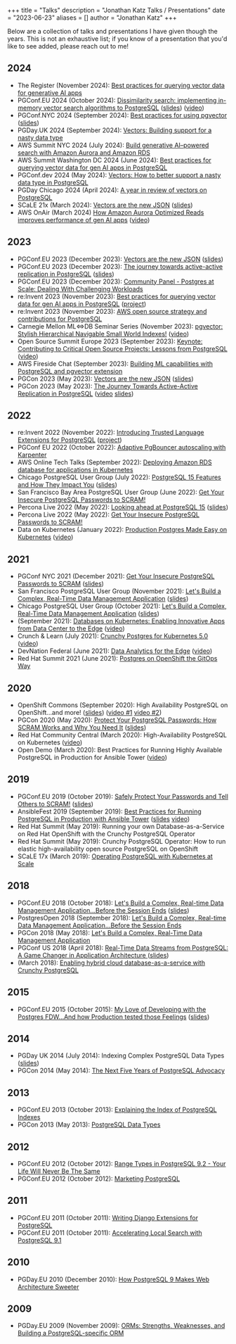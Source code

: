 +++
title = "Talks"
description = "Jonathan Katz Talks / Presentations"
date = "2023-06-23"
aliases = []
author = "Jonathan Katz"
+++

Below are a collection of talks and presentations I have given though the years. This is not an exhaustive list; if you know of a presentation that you'd like to see added, please reach out to me!

## 2024

- The Register (November 2024): [Best practices for querying vector data for generative AI apps](https://whitepapers.theregister.com/paper/view/32735/best-practices-for-querying-vector-data-for-generative-ai-apps)
- PGConf.EU 2024 (October 2024): [Dissimilarity search: implementing in-memory vector search algorithms to PostgreSQL](https://www.postgresql.eu/events/pgconfeu2024/schedule/session/5830-dissimilarity-search-implementing-in-memory-vector-search-algorithms-to-postgresql/) ([slides](https://www.postgresql.eu/events/pgconfeu2024/sessions/session/5830/slides/609/pgconfeu-2024-vectors-internal.pdf)) ([video](https://www.youtube.com/watch?v=XeJIo8Mo66g&ab_channel=PostgreSQLEurope))
- PGConf.NYC 2024 (September 2024): [Best practices for using pgvector](https://postgresql.us/events/pgconfnyc2024/schedule/session/1862-best-practices-for-using-pgvector/) ([slides](https://postgresql.us/events/pgconfnyc2024/sessions/session/1862/slides/172/pgvector_best_practices_pgconfnyc2024.pdf))
- PGDay.UK 2024 (September 2024): [Vectors: Building support for a nasty data type
](https://pgday.uk/events/pgdayuk2024/schedule/session/158-vectors-building-support-for-a-nasty-data-type/)
- AWS Summit NYC 2024 (July 2024): [Build generative AI–powered search with Amazon Aurora and Amazon RDS](https://aws.amazon.com/events/summits/new-york/agenda/?amer-summit-cards.sort-by=item.additionalFields.startDate&amer-summit-cards.sort-order=asc&awsf.amer-summit-session=*all&awsf.amer-summit-level=*all&awsf.amer-summit-areaofinterest=*all&awsf.amer-summit-industry=*all&awsf.amer-summit-roles=*all&awsf.amer-summit-topic=*all&amer-summit-cards.q=katz&amer-summit-cards.q_operator=AND)
- AWS Summit Washington DC 2024 (June 2024): [Best practices for querying vector data for gen AI apps in PostgreSQL](https://aws.amazon.com/events/summits/washington-dc/agenda/?amer-summit-cards.sort-by=item.additionalFields.startDateTime&amer-summit-cards.sort-order=asc&awsf.amer-summit-session=*all&awsf.amer-summit-level=*all&awsf.amer-summit-areaofinterest=*all&awsf.amer-summit-industry=*all&awsf.amer-summit-roles=*all&awsf.amer-summit-topic=*all&amer-summit-cards.q=katz&amer-summit-cards.q_operator=AND)
- PGConf.dev 2024 (May 2024): [Vectors: How to better support a nasty data type in PostgreSQL](https://www.pgevents.ca/events/pgconfdev2024/schedule/session/1-vectors-how-to-better-support-a-nasty-data-type-in-postgresql/)
- PGDay Chicago 2024 (April 2024): [A year in review of vectors on PostgreSQL](/slides/2024_vectors_year_in_review.pdf)
- SCaLE 21x (March 2024): [Vectors are the new JSON](https://www.socallinuxexpo.org/scale/21x/presentations/vectors-are-new-json) ([slides](https://www.slideshare.net/slideshows/vectors-are-the-new-json-in-postgresql-scale-21x/266847947))
- AWS OnAir (March 2024) [How Amazon Aurora Optimized Reads improves performance of gen AI apps](https://www.youtube.com/watch?v=M3bJ-beMHoo&ab_channel=AWSEvents) ([video](https://www.youtube.com/watch?v=M3bJ-beMHoo&ab_channel=AWSEvents))

## 2023

- PGConf.EU 2023 (December 2023): [Vectors are the new JSON](https://www.postgresql.eu/events/pgconfeu2023/schedule/session/4592-vectors-are-the-new-json/) ([slides](https://www.postgresql.eu/events/pgconfeu2023/sessions/session/4592/slides/435/pgconfeu2023_vectors.pdf))
- PGConf.EU 2023 (December 2023): [The journey towards active-active replication in PostgreSQL](https://www.postgresql.eu/events/pgconfeu2023/schedule/session/4783-the-journey-towards-active-active-replication-in-postgresql/) ([slides](https://www.postgresql.eu/events/pgconfeu2023/sessions/session/4783/slides/434/pgconfeu2023_active_active.pdf))
- PGConf.EU 2023 (December 2023): [Community Panel - Postgres at Scale: Dealing With Challenging Workloads
](https://www.postgresql.eu/events/pgconfeu2023/schedule/session/4688-community-panel-postgres-at-scale-dealing-with-challenging-workloads/)
- re:Invent 2023 (November 2023): [Best practices for querying vector data for gen AI apps in PostgreSQL](https://www.youtube.com/watch?v=PhIC4JlYg7A&ab_channel=AWSEvents) ([project](https://github.com/pgvector/pgvector/))
- re:Invent 2023 (November 2023): [AWS open source strategy and contributions for PostgreSQL](https://www.youtube.com/watch?v=kfJKR54arl0&ab_channel=AWSEvents)
- Carnegie Mellon ML<=>DB Seminar Series (November 2023): [pgvector: Stylish Hierarchical Navigable Small World Indexes!](https://db.cs.cmu.edu/events/ml-db-2023-pgvector-stylish-hierarchical-navigable-small-world-indexes-jonathan-katz/) ([video](https://www.youtube.com/watch?v=YU66YlZW6dA&list=PLSE8ODhjZXjYVdJKka5g3xTKfPBITrxOu&index=11&ab_channel=CMUDatabaseGroup))
- Open Source Summit Europe 2023 (September 2023): [Keynote: Contributing to Critical Open Source Projects: Lessons from PostgreSQL](https://osseu2023.sched.com/event/1Q9wG/keynote-contributing-to-critical-open-source-projects-lessons-from-postgresql-jonathan-katz-principal-product-manager-technical-amazon-web-services) ([video](https://www.youtube.com/watch?v=DSc6WTrSHSI&ab_channel=TheLinuxFoundation))
- AWS Fireside Chat (September 2023): [Building ML capabilities with PostgreSQL and pgvector extension](https://www.youtube.com/watch?v=YHXOI6o3HxA&ab_channel=AWSDevelopers)
- PGCon 2023 (May 2023): [Vectors are the new JSON](https://www.slideshare.net/jkatz05/vectors-are-the-new-json-in-postgresql) ([slides](https://www.slideshare.net/jkatz05/vectors-are-the-new-json-in-postgresql))
- PGCon 2023 (May 2023): [The Journey Towards Active-Active Replication in PostgreSQL](https://www.pgcon.org/events/pgcon_2023/schedule/session/401-the-journey-towards-active-active-replication-in-postgresql/) ([video](https://www.youtube.com/watch?v=jPp4XIY4XRw&list=PLuJmmKtsV1dNtvBe_7uJQvzHTJKBQF2pu&index=18&ab_channel=PGCon) [slides](https://www.pgcon.org/events/pgcon_2023/sessions/session/401/slides/84/pgcon_2023_active_active.pdf))

## 2022

- re:Invent 2022 (November 2022): [Introducing Trusted Language Extensions for PostgreSQL](https://www.youtube.com/watch?v=gejPKbPQh74&ab_channel=AWSEvents) ([project](https://github.com/aws/pg_tle/))
- PGConf EU 2022 (October 2022): [Adaptive PgBouncer autoscaling with Karpenter](https://www.postgresql.eu/events/pgconfeu2022/schedule/session/3891-adaptive-pgbouncer-autoscaling-with-karpenter/)
- AWS Online Tech Talks (September 2022): [Deploying Amazon RDS database for applications in Kubernetes](https://www.youtube.com/watch?v=502GPGhtXSs&ab_channel=AWSOnlineTechTalks)
- Chicago PostgreSQL User Group (July 2022): [PostgreSQL 15 Features and How They Impact You](https://www.meetup.com/chicago-postgresql-user-group/events/286846968/) ([slides](https://www.slideshare.net/jkatz05/looking-ahead-at-postgresql-15))
- San Francisco Bay Area PostgreSQL User Group (June 2022): [Get Your Insecure PostgreSQL Passwords to SCRAM!](https://www.meetup.com/postgresql-1/events/285404849/)
- Percona Live 2022 (May 2022): [Looking ahead at PostgreSQL 15](https://sched.co/10HPw) ([slides](https://www.slideshare.net/jkatz05/looking-ahead-at-postgresql-15))
- Percona Live 2022 (May 2022): [Get Your Insecure PostgreSQL Passwords to SCRAM!](https://sched.co/10HK8)
- Data on Kubernetes (January 2022): [Production Postgres Made Easy on Kubernetes](https://www.meetup.com/Data-on-Kubernetes-community/events/283071470/) ([video](https://www.youtube.com/watch?v=S1gyNjRdnD4))

## 2021

- PGConf NYC 2021 (December 2021): [Get Your Insecure PostgreSQL Passwords to SCRAM](https://postgresql.us/events/pgconfnyc2021/schedule/session/915-get-your-insecure-postgresql-passwords-to-scram/) ([slides](https://www.slideshare.net/jkatz05/get-your-insecure-postgresql-passwords-to-scram))
- San Francisco PostgreSQL User Group (November 2021): [Let's Build a Complex, Real-Time Data Management Application](https://www.meetup.com/postgresql-1/events/279619738/) ([slides](https://www.slideshare.net/jkatz05/build-a-complex-realtime-data-management-app-with-postgres-14))
- Chicago PostgreSQL User Group (October 2021): [Let's Build a Complex, Real-Time Data Management Application](https://www.meetup.com/Chicago-PostgreSQL-User-Group/events/281243702/) ([slides](https://www.slideshare.net/jkatz05/build-a-complex-realtime-data-management-app-with-postgres-14))
- (September 2021): [Databases on Kubernetes: Enabling Innovative Apps from Data Center to the Edge](https://www.crunchydata.com/videos/databases-on-kubernetes-enabling-innovative-apps-from-the-data-center-to-the-edge/) ([video](https://www.youtube.com/watch?v=-8MQBT3B2tQ))
- Crunch & Learn (July 2021): [Crunchy Postgres for Kubernetes 5.0](https://www.crunchydata.com/videos/crunch-and-learn-crunchy-postgres-for-kubernetes-5.0/) ([video](https://www.youtube.com/watch?v=IIf9WZO3K50))
- DevNation Federal (June 2021): [Data Analytics for the Edge](https://www.redhat.com/en/events/devnation-federal-2021) ([video](https://devops.com/downloads/data-analytics-for-the-edge/))
- Red Hat Summit 2021 (June 2021): [Postgres on OpenShift the GitOps Way](https://events.summit.redhat.com/widget/redhat/sum21/sessioncatalog/session/1616789772894001e9JK)

## 2020

- OpenShift Commons (September 2020): High Availability PostgreSQL on OpenShift...and more! ([slides](https://www.slideshare.net/jkatz05/high-availability-postgresql-on-openshiftand-more)) ([video #1](https://www.youtube.com/watch?v=9jbR9lZuSU0) [video #2](https://www.youtube.com/watch?v=9jbR9lZuSU0&ab_channel=OpenShift))
- PGCon 2020 (May 2020): [Protect Your PostgreSQL Passwords: How SCRAM Works and Why You Need It](https://www.pgcon.org/events/pgcon_2020/schedule/session/29-protect-your-postgresql-passwords-how-scram-works-and-why-you-need-it/) ([slides](https://www.slideshare.net/jkatz05/get-your-insecure-postgresql-passwords-to-scram))
- Red Hat Community Central (March 2020): High-Availability PostgreSQL on Kubernetes ([video](https://www.youtube.com/watch?v=kdroxlsVdrM))
- Open Demo (March 2020): Best Practices for Running Highly Available PostgreSQL in Production for Ansible Tower ([video](https://www.youtube.com/watch?v=wyFvB5j1QkI))

## 2019

- PGConf.EU 2019 (October 2019): [Safely Protect Your Passwords and Tell Others to SCRAM!](https://www.postgresql.eu/events/pgconfeu2019/schedule/session/2559-safely-protect-your-passwords-and-tell-others-to-scram/) ([slides](https://www.slideshare.net/jkatz05/safely-protect-postgresql-passwords-tell-others-to-scram))
- AnsibleFest 2019 (September 2019): [Best Practices for Running PostgreSQL in Production with Ansible Tower](https://www.ansible.com/best-practices-for-running-postgresql-in-production-with-ansible-tower) ([slides](https://www.ansible.com/hubfs//AnsibleFest%20ATL%20Slide%20Decks/Crunchy%20Data%20-%20HA%20PostgreSQL%20-%20AF.pdf) [video](https://www.ansible.com/best-practices-for-running-postgresql-in-production-with-ansible-tower))
- Red Hat Summit (May 2019): Running your own Database-as-a-Service on Red Hat OpenShift with the Crunchy PostgreSQL Operator
- Red Hat Summit (May 2019): Crunchy PostgreSQL Operator: How to run elastic high-availability open source PostgreSQL on OpenShift
- SCaLE 17x (March 2019): [Operating PostgreSQL with Kubernetes at Scale](https://www.socallinuxexpo.org/scale/17x/presentations/operating-postgresql-kubernetes-scale)

## 2018

- PGConf.EU 2018 (October 2018): [Let's Build a Complex, Real-time Data Management Application...Before the Session Ends](https://www.postgresql.eu/events/pgconfeu2018/schedule/session/1992-lets-build-a-complex-real-time-data-management-applicationbefore-the-session-ends/) ([slides](https://www.slideshare.net/jkatz05/building-a-complex-realtime-data-management-application))
- PostgresOpen 2018 (September 2018): [Let's Build a Complex, Real-time Data Management Application...Before the Session Ends](https://postgresql.us/events/pgopen2018/schedule/session/487-lets-build-a-complex-real-time-data-management-applicationbefore-the-session-ends/)
- PGCon 2018 (May 2018): [Let's Build a Complex, Real-Time Data Management Application](https://www.pgcon.org/2018/schedule/events/1166.en.html)
- PGConf US 2018 (April 2018): [Real-Time Data Streams from PostgreSQL: A Game Changer in Application Architecture
](https://postgresconf.org/conferences/2018/program/proposals/postgresql-logical-replication-a-game-changer-in-application-architecture) ([slides](https://postgresconf.org/system/events/document/000/000/144/logical_decoding.pdf))
- (March 2018): [Enabling hybrid cloud database-as-a-service with Crunchy PostgreSQL](https://www.brighttalk.com/webcast/17918/387369)

## 2015

- PGConf.EU 2015 (October 2015): [My Love of Developing with the Postgres FDW...And how Production tested those Feelings](https://www.postgresql.eu/events/pgconfeu2015/schedule/session/926-my-love-of-developing-with-the-postgres-fdwand-how-production-tested-those-feelings/) ([slides](https://www.slideshare.net/jkatz05/developing-and-deploying-apps-with-the-postgres-fdw))

## 2014

- PGDay UK 2014 (July 2014): Indexing Complex PostgreSQL Data Types ([slides](https://www.slideshare.net/jkatz05/explain-the-index-of-postgresql-indexes))
- PGCon 2014 (May 2014): [The Next Five Years of PostgreSQL Advocacy](https://www.pgcon.org/2014/schedule/events/641.en.html)

## 2013

- PGConf.EU 2013 (October 2013): [Explaining the Index of PostgreSQL Indexes](https://www.postgresql.eu/events/pgconfeu2013/schedule/session/406-explaining-the-index-of-postgresql-indexes/)
- PGCon 2013 (May 2013): [PostgreSQL Data Types](https://www.pgcon.org/2013/schedule/events/633.en.html)

## 2012

- PGConf.EU 2012 (October 2012): [Range Types in PostgreSQL 9.2 - Your Life Will Never Be The Same](https://www.postgresql.eu/events/pgconfeu2012/schedule/session/284-range-types-in-postgresql-92-your-life-will-never-be-the-same/)
- PGConf.EU 2012 (October 2012): [Marketing PostgreSQL](https://www.postgresql.eu/events/pgconfeu2012/schedule/session/283-marketing-postgresql/)

## 2011

- PGConf.EU 2011 (October 2011): [Writing Django Extensions for PostgreSQL](https://www.postgresql.eu/events/pgconfeu2011/schedule/session/170-writing-django-extensions-for-postgresql/)
- PGConf.EU 2011 (October 2011): [Accelerating Local Search with PostgreSQL 9.1](https://www.postgresql.eu/events/pgconfeu2011/schedule/session/171-accelerating-local-search-with-postgresql-91/)

## 2010

- PGDay.EU 2010 (December 2010): [How PostgreSQL 9 Makes Web Architecture Sweeter](https://www.postgresql.eu/events/pgday2010/schedule/session/81-how-postgresql-9-makes-web-architecture-sweeter/)

## 2009

- PGDay.EU 2009 (November 2009): [ORMs: Strengths, Weaknesses, and Building a PostgreSQL-specific ORM](https://2009.pgday.eu/jonathan_katz.html)